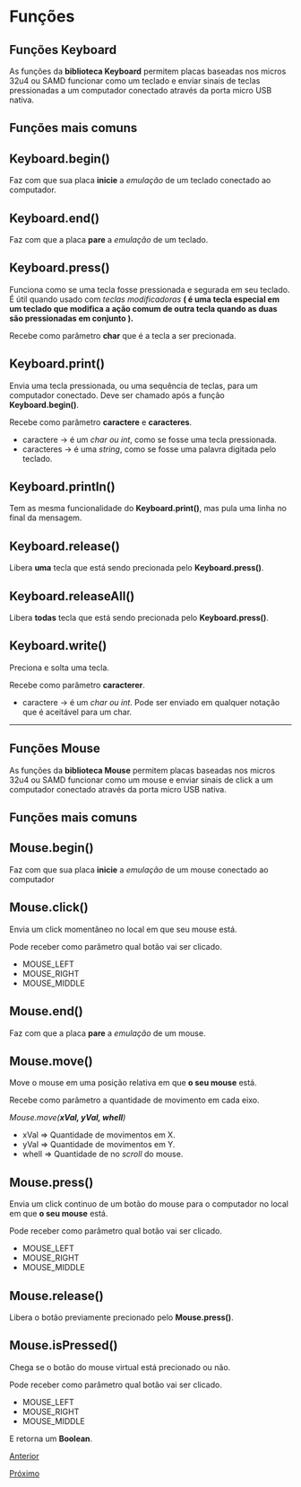 # Funções

## Funções Keyboard

As funções da **biblioteca Keyboard** permitem placas baseadas nos micros 32u4 ou SAMD funcionar como um teclado e enviar sinais de teclas pressionadas a um computador conectado através da porta micro USB nativa.

## Funções mais comuns

## **Keyboard.begin()**

Faz com que sua placa **inicie** a *emulação* de um teclado conectado ao computador.

## **Keyboard.end()**

Faz com que a placa **pare** a *emulação* de um teclado.

## **Keyboard.press()**

Funciona como se uma tecla fosse pressionada e segurada em seu teclado. É útil quando usado com *teclas modificadoras* **( é uma tecla especial em um teclado que modifica a ação comum de outra tecla quando as duas são pressionadas em conjunto ).**

Recebe como parâmetro **char** que é a tecla a ser precionada.

## **Keyboard.print()**

Envia uma tecla pressionada, ou uma sequência de teclas, para um computador conectado. Deve ser chamado após a função **Keyboard.begin()**.

Recebe como parâmetro **caractere** e **caracteres**.

 - caractere -> é um *char ou int*, como se fosse uma tecla pressionada.
  - caracteres -> é uma *string*, como se fosse uma palavra digitada pelo teclado.

## **Keyboard.println()**

Tem as mesma funcionalidade do **Keyboard.print()**, mas pula uma linha no final da mensagem.

## **Keyboard.release()**

Libera **uma** tecla que está sendo precionada pelo **Keyboard.press()**.

## **Keyboard.releaseAll()**

Libera **todas** tecla que está sendo precionada pelo **Keyboard.press()**.

## **Keyboard.write()**

Preciona e solta uma tecla.

Recebe como parâmetro **caracterer**.

 - caractere -> é um *char ou int*. Pode ser enviado em qualquer notação que é aceitável para um char.

---------

## Funções Mouse

As funções da **biblioteca Mouse** permitem placas baseadas nos micros 32u4 ou SAMD funcionar como um mouse e enviar sinais de click a um computador conectado através da porta micro USB nativa.

## Funções mais comuns

## **Mouse.begin()**

Faz com que sua placa **inicie** a *emulação* de um mouse conectado ao computador

## **Mouse.click()**

Envia um click momentâneo no local em que seu mouse está.

Pode receber como parâmetro qual botão vai ser clicado.

 - MOUSE_LEFT
 - MOUSE_RIGHT
 - MOUSE_MIDDLE

## **Mouse.end()**

Faz com que a placa **pare** a *emulação* de um mouse.

## **Mouse.move()**

Move o mouse em uma posição relativa em que **o seu mouse** está.

Recebe como parâmetro a quantidade de movimento em cada eixo.

*Mouse.move(**xVal, yVal, whell**)*

 - xVal => Quantidade de movimentos em X.
 - yVal => Quantidade de movimentos em Y.
 - whell => Quantidade de no *scroll* do mouse.

## **Mouse.press()**

Envia um click continuo de um botão do mouse para o computador no local em que **o seu mouse** está.

Pode receber como parâmetro qual botão vai ser clicado.

 - MOUSE_LEFT
 - MOUSE_RIGHT
 - MOUSE_MIDDLE

## **Mouse.release()**

Libera o botão previamente precionado pelo **Mouse.press()**.

## **Mouse.isPressed()**

Chega se o botão do mouse virtual está precionado ou não.

Pode receber como parâmetro qual botão vai ser clicado.

 - MOUSE_LEFT
 - MOUSE_RIGHT
 - MOUSE_MIDDLE

E retorna um **Boolean**.

[Anterior](./01-oque-e.md)

[Próximo](../Exemplos-Praticos/Mouse_Move/mouse_move.md)